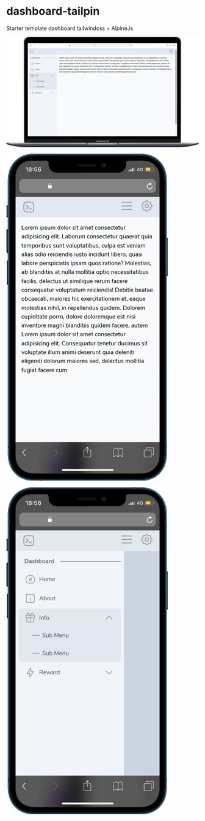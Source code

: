 # dashboard-tailpin
Starter template dashboard tailwindcss + AlpineJs

![Screenshot Desktop](https://github.com/hamransp/dashboard-tailpin/blob/main/menu-desktop.png)

![Screenshot Desktop](https://github.com/hamransp/dashboard-tailpin/blob/main/mobile.png)

![Screenshot Desktop](https://github.com/hamransp/dashboard-tailpin/blob/main/menu-mobile.png)
